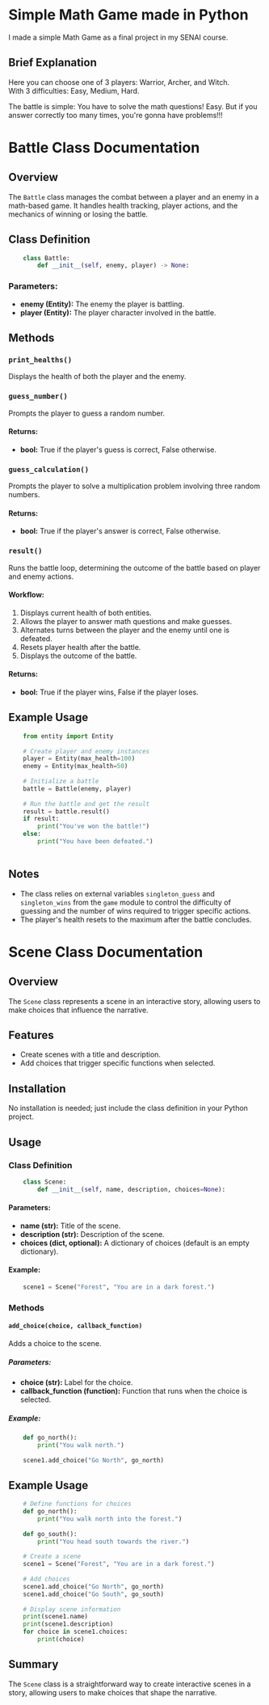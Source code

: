 # Simple Math Game made in Python

I made a simple Math Game as a final project in my SENAI course.

## Brief Explanation
Here you can choose one of 3 players: 
Warrior, Archer, and Witch.  
With 3 difficulties: Easy, Medium, Hard.  

The battle is simple: You have to solve the math questions! Easy. But if you answer correctly too many times, you're gonna have problems!!!

Battle Class Documentation
==========================

Overview
--------

The `Battle` class manages the combat between a player and an enemy in a math-based game. It handles health tracking, player actions, and the mechanics of winning or losing the battle.

Class Definition
----------------
```python
    class Battle:
        def __init__(self, enemy, player) -> None:
```
### Parameters:

*   **enemy (Entity):** The enemy the player is battling.
*   **player (Entity):** The player character involved in the battle.

Methods
-------

### `print_healths()`

Displays the health of both the player and the enemy.

### `guess_number()`

Prompts the player to guess a random number.

#### Returns:

*   **bool:** True if the player's guess is correct, False otherwise.

### `guess_calculation()`

Prompts the player to solve a multiplication problem involving three random numbers.

#### Returns:

*   **bool:** True if the player's answer is correct, False otherwise.

### `result()`

Runs the battle loop, determining the outcome of the battle based on player and enemy actions.

#### Workflow:

1.  Displays current health of both entities.
2.  Allows the player to answer math questions and make guesses.
3.  Alternates turns between the player and the enemy until one is defeated.
4.  Resets player health after the battle.
5.  Displays the outcome of the battle.

#### Returns:

*   **bool:** True if the player wins, False if the player loses.

Example Usage
-------------
```python
    from entity import Entity
    
    # Create player and enemy instances
    player = Entity(max_health=100)
    enemy = Entity(max_health=50)
    
    # Initialize a battle
    battle = Battle(enemy, player)
    
    # Run the battle and get the result
    result = battle.result()
    if result:
        print("You've won the battle!")
    else:
        print("You have been defeated.")
    
```
Notes
-----

*   The class relies on external variables `singleton_guess` and `singleton_wins` from the `game` module to control the difficulty of guessing and the number of wins required to trigger specific actions.
*   The player's health resets to the maximum after the battle concludes.

Scene Class Documentation
=========================

Overview
--------

The `Scene` class represents a scene in an interactive story, allowing users to make choices that influence the narrative.

Features
--------

*   Create scenes with a title and description.
*   Add choices that trigger specific functions when selected.

Installation
------------

No installation is needed; just include the class definition in your Python project.

Usage
-----

### Class Definition

```python
    class Scene:
        def __init__(self, name, description, choices=None):
```

#### Parameters:

*   **name (str):** Title of the scene.
*   **description (str):** Description of the scene.
*   **choices (dict, optional):** A dictionary of choices (default is an empty dictionary).

#### Example:

```python
    scene1 = Scene("Forest", "You are in a dark forest.")
```
### Methods

#### `add_choice(choice, callback_function)`

Adds a choice to the scene.

##### Parameters:

*   **choice (str):** Label for the choice.
*   **callback\_function (function):** Function that runs when the choice is selected.

##### Example:
```python
    def go_north():
        print("You walk north.")
    
    scene1.add_choice("Go North", go_north)
```
Example Usage
-------------
```python
    # Define functions for choices
    def go_north():
        print("You walk north into the forest.")
    
    def go_south():
        print("You head south towards the river.")
    
    # Create a scene
    scene1 = Scene("Forest", "You are in a dark forest.")
    
    # Add choices
    scene1.add_choice("Go North", go_north)
    scene1.add_choice("Go South", go_south)
    
    # Display scene information
    print(scene1.name)
    print(scene1.description)
    for choice in scene1.choices:
        print(choice)
```


## Summary
The ```Scene``` class is a straightforward way to create interactive scenes in a story, allowing users to make choices that shape the narrative.
